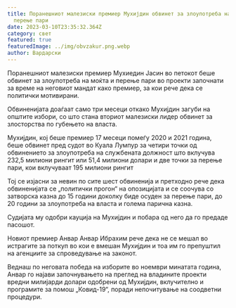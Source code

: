 ```yaml
---
title: Поранешниот малезиски премиер Мухијдин обвинет за злоупотреба на власта и
  перење пари
date: 2023-03-10T23:35:32.364Z
category: свет
featured: true
featuredImage: ../img/obvzakur.png.webp
author: Вардарски
---
```


Поранешниот малезиски премиер Мухиедин Јасин во петокот беше обвинет за злоупотреба на моќта и перење пари во проекти започнати за време на неговиот мандат како премиер, за кои рече дека се политички мотивирани.

Обвиненијата доаѓаат само три месеци откако Мухијдин загуби на општите избори, со што стана вториот малезиски лидер обвинет за злосторства по губењето на власта.

Мухијдин, кој беше премиер 17 месеци помеѓу 2020 и 2021 година, беше обвинет пред судот во Куала Лумпур за четири точки од обвинението за злоупотреба на службената должност што вклучува 232,5 милиони рингит или 51,4 милиони долари и две точки за перење пари, кои вклучуваат 195 милиони рингит

Тој се изјасни за невин по сите шест обвиненија и претходно рече дека обвиненијата се „политички прогон“ на опозицијата и се соочува со затворска казна до 15 години доколку биде осуден за перење пари, до 20 години за злоупотреба на власта и голема парична казна.

Судијата му одобри кауција на Мухијдин и побара од него да го предаде пасошот.

Новиот премиер Анвар Анвар Ибрахим рече дека не се мешал во истрагите за поткуп во кои е вмешан Мухијдин и тоа им го препуштил на агенциите за спроведување на законот.

Веднаш по неговата победа на изборите во ноември минатата година, Анвар го најави започнувањето на преглед на владините проекти вредни милијарди долари одобрени од Мухијдин, вклучително и програмите за помош „Ковид-19“, поради непочитување на соодветни процедури.
